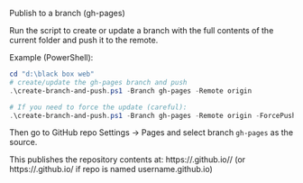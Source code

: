 Publish to a branch (gh-pages)

Run the script to create or update a branch with the full contents of the current folder and push it to the remote.

Example (PowerShell):

```powershell
cd "d:\black box web"
# create/update the gh-pages branch and push
.\create-branch-and-push.ps1 -Branch gh-pages -Remote origin

# If you need to force the update (careful):
.\create-branch-and-push.ps1 -Branch gh-pages -Remote origin -ForcePush
```

Then go to GitHub repo Settings → Pages and select branch `gh-pages` as the source.

This publishes the repository contents at:
https://<username>.github.io/<repo>/  (or https://<username>.github.io/ if repo is named username.github.io)
